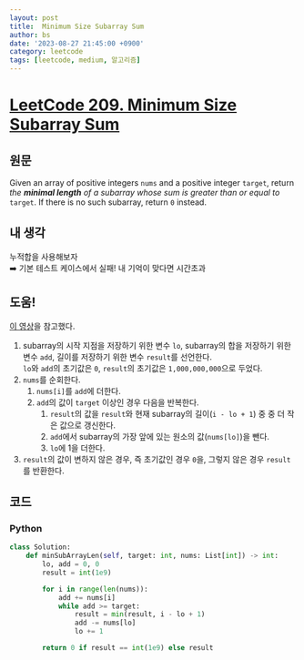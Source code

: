 ```yaml
---
layout: post
title:  Minimum Size Subarray Sum
author: bs
date: '2023-08-27 21:45:00 +0900'
category: leetcode
tags: [leetcode, medium, 알고리즘]
---
```



# [LeetCode 209. Minimum Size Subarray Sum](https://leetcode.com/problems/minimum-size-subarray-sum/)

## 원문
Given an array of positive integers `nums` and a positive integer `target`, return *the **minimal length** of a subarray whose sum is greater than or equal to* `target`. If there is no such subarray, return `0` instead.

## 내 생각
누적합을 사용해보자<br>
:arrow_right: 기본 테스트 케이스에서 실패! 내 기억이 맞다면 시간초과

## 도움!
[이 영상](https://www.youtube.com/watch?v=aYqYMIqZx5s)을 참고했다.

1. subarray의 시작 지점을 저장하기 위한 변수 `lo`, subarray의 합을 저장하기 위한 변수 `add`, 길이를 저장하기 위한 변수 `result`를 선언한다.<br>
    `lo`와 `add`의 초기값은 `0`, `result`의 초기값은 `1,000,000,000`으로 두었다.
2. `nums`를 순회한다.
    1. `nums[i]`를 `add`에 더한다.
    2. `add`의 값이 `target` 이상인 경우 다음을 반복한다.
        1. `result`의 값을 `result`와 현재 subarray의 길이(`i - lo + 1`) 중 중 더 작은 값으로 갱신한다.
        2. `add`에서 subarray의 가장 앞에 있는 원소의 값(`nums[lo]`)을 뺀다.
        3. `lo`에 1을 더한다.
3. `result`의 값이 변하지 않은 경우, 즉 초기값인 경우 `0`을, 그렇지 않은 경우 `result`를 반환한다.

## 코드
### Python
```python
class Solution:
    def minSubArrayLen(self, target: int, nums: List[int]) -> int:
        lo, add = 0, 0
        result = int(1e9)

        for i in range(len(nums)):
            add += nums[i]
            while add >= target:
                result = min(result, i - lo + 1)
                add -= nums[lo]
                lo += 1

        return 0 if result == int(1e9) else result
```